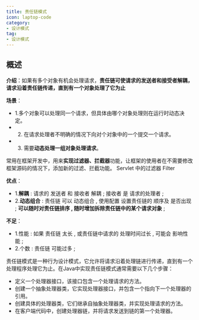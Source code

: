 ```yaml
---
title: 责任链模式
icon: laptop-code
category:
- 设计模式
tag:
- 设计模式
---
```


## 概述

**介绍**：如果有多个对象有机会处理请求，**责任链可使请求的发送者和接受者解耦，请求沿着责任链传递，直到有一个对象处理了它为止**

**场景**：
* 1.多个对象可以处理同一个请求，但具体由哪个对象处理则在运行时动态决定。
* 2. 在请求处理者不明确的情况下向对个对象中的一个提交一个请求。
* 3. 需要**动态处理一组对象处理请求**。

常用在框架开发中，用来**实现过滤器、拦截器**功能，让框架的使用者在不需要修改框架源码的情况下，添加新的过滤、拦截功能。 Servlet 中的过滤器 Filter 

**优点**：
* 1.**解耦** : 请求的 发送者 和 接收者 解耦 ; 接收者 是 请求的处理者 ;
* 2.**动态组合** : 责任链 可以 动态组合 , 使用配置 设置责任链的 顺序及 是否出现 ; **可以随时对责任链排序 , 随时增加拆除责任链中的某个请求对象** ;

**不足**：
* 1.性能 : 如果 责任链 太长 , 或责任链中请求的 处理时间过长 , 可能会 影响性能 ;
* 2.个数 : 责任链 可能过多 ;

责任链模式是一种行为设计模式，它允许将请求沿着处理链进行传递，直到有一个处理程序处理它为止。在Java中实现责任链模式通常需要以下几个步骤：

* 定义一个处理器接口，该接口包含一个处理请求的方法。
* 创建一个抽象处理器类，它实现处理器接口，并包含一个指向下一个处理器的引用。
* 创建具体的处理器类，它们继承自抽象处理器类，并实现处理请求的方法。
* 在客户端代码中，创建处理器链，并将请求发送到链的第一个处理器。
